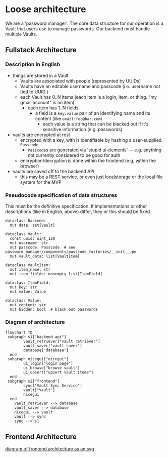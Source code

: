 # Loose architecture

We are a 'password manager'. The core data structure for our operation is a Vault that users use to manage passwords. Our backend must handle multiple Vaults.

## Fullstack Architecture

### Description in English

- things are stored in a Vault
  - Vaults are associated with people (represented by UUIDs)
  - Vaults have an editable username and passcode (i.e. username not tied to UUID.)
  - each Vault has 0..N items (each item is a login, item, or thing. "my gmail account" is an item).
    - each item has 1..N fields.
      - a field is a `key:value` pair of an identifying name and its content (like `email:foo@bar.com`)
        - each value is a string that can be blacked out if it's sensitive information (e.g. passwords)
- vaults are encrypted at rest
  - encrypted with a key, with is identifiable by hashing a user-supplied `Passcode`
    - `Passcode`s are generated via 'stupid ui elements' -- e.g. anything not currently considered to be good for auth
  - encryption/decryption is done within the frontend (e.g. within the browser)
- vaults are saved off to the backend API
  - this may be a REST service, or even just localstorage or the local file system for the MVP

### Pseudocode specification of data structures

This must be the definitive specification. If implementations or other descriptions (like in English, above) differ, they or this should be fixed.

```
dataclass Backend:
  mut data: set[Vault]

dataclass Vault:
  const uuid: uint_128
  mut username: str
  mut passcode: Passcode  # see password_manager/components/passcode_factories/__init__.py
  mut vault_data: list[VaultItem]

dataclass VaultItem:
  mut item_name: str
  mut item_fields: nonempty_list[ItemField]

dataclass ItemField:
  mut key: str
  mut value: Value

dataclass Value:
  mut content: str
  mut hidden: bool  # black out passwords
```

### Diagram of architecture

```mermaid
flowchart TD
 subgraph s1["backend api"]
        vault_retriever["vault retriever"]
        vault_saver["vault saver"]
        database["database"]
  end
 subgraph nicegui["nicegui"]
        ui_login["login page"]
        ui_browse["browse vault"]
        ui_upsert["upsert vault items"]
  end
 subgraph s2["frontend"]
        sync["Vault Sync Service"]
        vault["Vault"]
        nicegui
  end
    vault_retriever --> database
    vault_saver --> database
    nicegui --> vault
    vault --> sync
    sync --> s1
```

## Frontend Architecture

[diagram of frontend architecture as an svg](./arch_frontend.svg)
